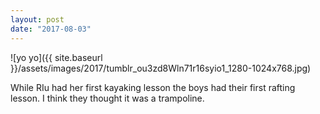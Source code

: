 ```yaml
---
layout: post
date: "2017-08-03"
---
```


![yo yo]({{ site.baseurl }}/assets/images/2017/tumblr_ou3zd8Wln71r16syio1_1280-1024x768.jpg)

While RIu had her first kayaking lesson the boys had their first rafting lesson. I think they thought it was a trampoline.
